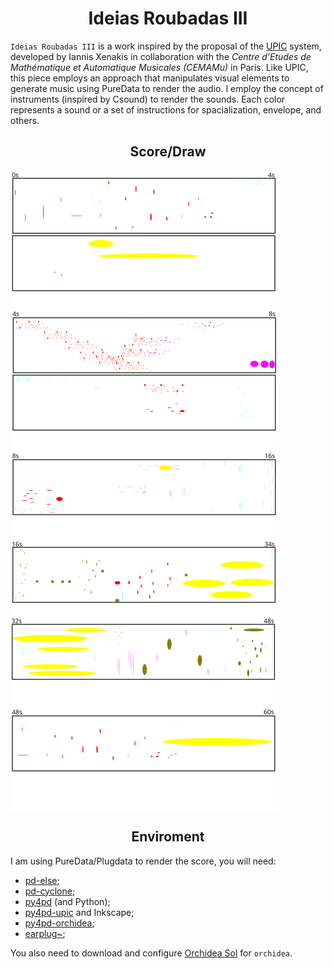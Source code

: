 <h1 align="center">Ideias Roubadas III</h1>

`Ideias Roubadas III` is a work inspired by the proposal of the [UPIC](https://en.wikipedia.org/wiki/UPIC) system, developed by Iannis Xenakis in collaboration with the _Centre d'Etudes de Mathématique et Automatique Musicales (CEMAMu)_ in Paris. Like UPIC, this piece employs an approach that manipulates visual elements to generate music using PureData to render the audio. I employ the concept of instruments (inspired by Csound) to render the sounds. Each color represents a sound or a set of instructions for spacialization, envelope, and others.

<h2 align="center">Score/Draw</h2>

<img align="center" src="https://github.com/charlesneimog/Ideias-Roubadas-III/raw/main/score.svg" alt="Image Description">

<h2 align="center">Enviroment</h2>

I am using PureData/Plugdata to render the score, you will need:

* [pd-else](https://github.com/porres/pd-else);
* [pd-cyclone](https://github.com/porres/pd-cyclone);
* [py4pd](https://github.com/charlesneimog/py4pd) (and Python);
* [py4pd-upic](https://github.com/charlesneimog/py4pd-upic) and Inkscape;
* [py4pd-orchidea](https://github.com/charlesneimog/py4pd-orchidea);
* [earplug~](https://github.com/porres/pd-else);

You also need to download and configure [Orchidea Sol](https://forum.ircam.fr/projects/detail/orchideasol/) for `orchidea`.
